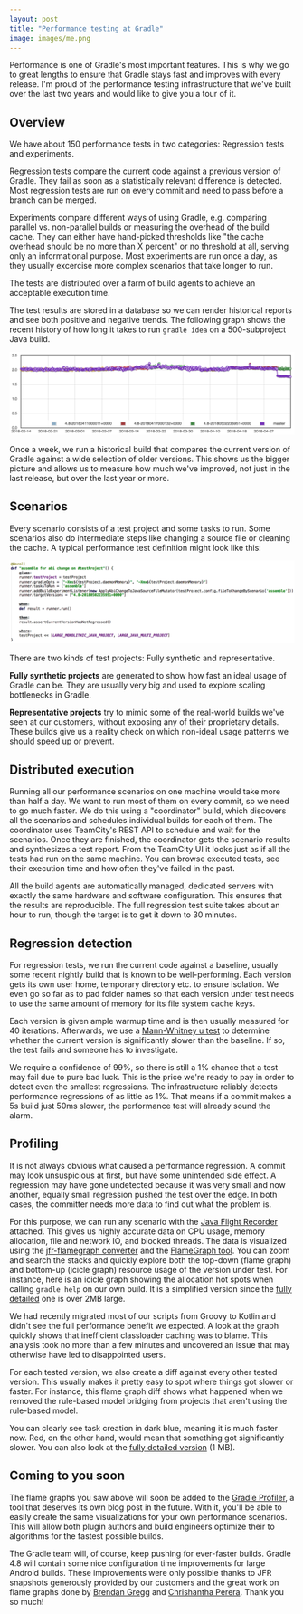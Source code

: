 ```yaml
---
layout: post
title: "Performance testing at Gradle"
image: images/me.png
---
```


Performance is one of Gradle's most important features. This is why we go to great lengths to ensure that Gradle stays fast and improves with every release.
I'm proud of the performance testing infrastructure that we've built over the last two years and would like to give you a tour of it.

## Overview

We have about 150 performance tests in two categories: Regression tests and experiments.

Regression tests compare the current code against a previous version of Gradle.
They fail as soon as a statistically relevant difference is detected. 
Most regression tests are run on every commit and need to pass before a branch can be merged.

Experiments compare different ways of using Gradle, e.g. comparing parallel vs. non-parallel builds or measuring the overhead of the build cache. 
They can either have hand-picked thresholds like "the cache overhead should be no more than X percent" or no threshold at all, 
serving only an informational purpose. 
Most experiments are run once a day, as they usually excercise more complex scenarios that take longer to run.

The tests are distributed over a farm of build agents to achieve an acceptable execution time.

The test results are stored in a database so we can render historical reports and see both positive and negative trends.
The following graph shows the recent history of how long it takes to run `gradle idea` on a 500-subproject Java build.

![performance test history](/images/history-idea-large-java-project.png)

Once a week, we run a historical build that compares the current version of Gradle against a wide selection of older versions.
This shows us the bigger picture and allows us to measure how much we've improved, not just in the last release, but over the last year or more.

## Scenarios

Every scenario consists of a test project and some tasks to run. 
Some scenarios also do intermediate steps like changing a source file or cleaning the cache.
A typical performance test definition might look like this:

![performance test scenario](/images/performance-scenario-definition.png)

There are two kinds of test projects: Fully synthetic and representative. 

**Fully synthetic projects** are generated to show how fast an ideal usage of Gradle can be.
They are usually very big and used to explore scaling bottlenecks in Gradle.

**Representative projects** try to mimic some of the real-world builds we've seen at our customers,
without exposing any of their proprietary details.
These builds give us a reality check on which non-ideal usage patterns we should speed up or prevent.

## Distributed execution

Running all our performance scenarios on one machine would take more than half a day.
We want to run most of them on every commit, so we need to go much faster.
We do this using a "coordinator" build, which discovers all the scenarios and schedules individual builds for each of them.
The coordinator uses TeamCity's REST API to schedule and wait for the scenarios.
Once they are finished, the coordinator gets the scenario results and synthesizes a test report.
From the TeamCity UI it looks just as if all the tests had run on the same machine. 
You can browse executed tests, see their execution time and how often they've failed in the past.

All the build agents are automatically managed, dedicated servers with exactly the same hardware and software configuration.
This ensures that the results are reproducible. 
The full regression test suite takes about an hour to run, though the target is to get it down to 30 minutes.

## Regression detection

For regression tests, we run the current code against a baseline, usually some recent nightly build that is known to be well-performing.
Each version gets its own user home, temporary directory etc. to ensure isolation.
We even go so far as to pad folder names so that each version under test needs to use the same amount of memory for its file system cache keys.

Each version is given ample warmup time and is then usually measured for 40 iterations. 
Afterwards, we use a [Mann-Whitney u test](https://en.wikipedia.org/wiki/Mann%E2%80%93Whitney_U_test) to determine whether the current version is significantly slower than the baseline.
If so, the test fails and someone has to investigate. 

We require a confidence of 99%, so there is still a 1% chance that a test may fail due to pure bad luck.
This is the price we're ready to pay in order to detect even the smallest regressions.
The infrastructure reliably detects performance regressions of as little as 1%. 
That means if a commit makes a 5s build just 50ms slower, the performance test will already sound the alarm.

## Profiling

It is not always obvious what caused a performance regression.
A commit may look unsuspicious at first, but have some unintended side effect.
A regression may have gone undetected because it was very small and now another, equally small regression pushed the test over the edge.
In both cases, the committer needs more data to find out what the problem is.

For this purpose, we can run any scenario with the [Java Flight Recorder](http://www.oracle.com/technetwork/java/javaseproducts/mission-control/java-mission-control-1998576.html) attached.
This gives us highly accurate data on CPU usage, memory allocation, file and network IO, and blocked threads.
The data is visualized using the [jfr-flamegraph converter](https://github.com/chrishantha/jfr-flame-graph) 
and the [FlameGraph tool](https://github.com/brendangregg/FlameGraph).
You can zoom and search the stacks and quickly explore both the top-down (flame graph) and bottom-up (icicle graph) resource usage of the version under test.
For instance, here is an icicle graph showing the allocation hot spots when calling `gradle help` on our own build.
It is a simplified version since the [fully detailed](/images/icicles-kotlin-script-caching-detailed.svg) one is over 2MB large.

<p>
    <object data="/images/icicles-kotlin-script-caching-simple.svg" type="image/svg+xml"></object>
</p>

We had recently migrated most of our scripts from Groovy to Kotlin and didn't see the full performance benefit we expected.
A look at the graph quickly shows that inefficient classloader caching was to blame.
This analysis took no more than a few minutes and uncovered an issue that may otherwise have led to disappointed users.

For each tested version, we also create a diff against every other tested version. 
This usually makes it pretty easy to spot where things got slower or faster.
For instance, this flame graph diff shows what happened when we removed the rule-based model bridging from projects that aren't using the rule-based model.

<p>
    <object data="/images/diff-flamegraph-model-bridging-simple.svg" type="image/svg+xml"></object>
</p>

You can clearly see task creation in dark blue, meaning it is much faster now.
Red, on the other hand, would mean that something got significantly slower.
You can also look at the [fully detailed version](/images/diff-flamegraph-model-bridging-detailed.svg) (1 MB).

## Coming to you soon

The flame graphs you saw above will soon be added to the [Gradle Profiler](https://github.com/gradle/gradle-profiler), a tool that deserves its own blog post in the future.
With it, you'll be able to easily create the same visualizations for your own performance scenarios.
This will allow both plugin authors and build engineers optimize their to algorithms for the fastest possible builds.

The Gradle team will, of course, keep pushing for ever-faster builds. 
Gradle 4.8 will contain some nice configuration time improvements for large Android builds. 
These improvements were only possible thanks to JFR snapshots generously provided by our customers and the great work on flame graphs done by [Brendan Gregg](https://github.com/brendangregg) and [Chrishantha Perera](https://github.com/chrishantha). Thank you so much!
